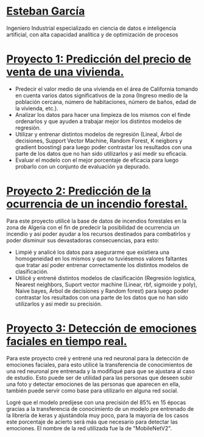 # [Esteban García](https://www.linkedin.com/in/estebanmgr/)

Ingeniero Industrial especializado en ciencia de datos e inteligencia artificial, con alta capacidad analítica y de optimización de procesos

# [Proyecto 1: Predicción del precio de venta de una vivienda.](https://github.com/estebanmgr/California_Housing_Price)
*	Predecir el valor medio de una vivienda en el área de California tomando en cuenta varios datos significativos de la zona (Ingreso medio de la población cercana, número de habitaciones, número de baños, edad de la vivienda, etc.).
* Analizar los datos para hacer una limpieza de los mismos con el finde ordenarlos y que ayuden a trabajar mejor los distintos modelos de regresión.
* Utilizar y entrenar distintos modelos de regresión (Lineal, Árbol de decisiones, Support Vector Machine, Random Forest, K neigbors y gradient boosting) para luego poder contrastar los resultados con una parte de los datos que no han sido utilizarlos y así medir su eficacia.
* Evaluar el modelo con el mejor porcentaje de eficacia para luego probarlo con un conjunto de evaluación ya depurado.

# [Proyecto 2: Predicción de la ocurrencia de un incendio forestal.](https://github.com/estebanmgr/Incendios_Forestales)
Para este proyecto utilicé la base de datos de incendios forestales en la zona de Algeria con el fin de predecir la posibilidad de ocurrencia un incendio y así poder ayudar a los recursos destinados para combatirlos y poder disminuir sus devastadoras consecuencias, para esto:
* Limpié y analicé los datos para asegurarme que existiera una homogeneidad en los mismos y que no tuviésemos valores faltantes que tratar así poder entrenar correctamente los distintos modelos de clasificación.
* Utilicé y entrené distintos modelos de clasificación (Regresión logística, Nearest neighbors, Suport vector machine (Linear, rbf, sigmoide y poly), Naive bayes, Árbol de decisiones y Random forest) para luego poder contrastar los resultados con una parte de los datos que no han sido utilizarlos y así medir su precisión.

# [Proyecto 3: Detección de emociones faciales en tiempo real.](https://github.com/estebanmgr/Deteccion_de_emociones_faciales)
Para este proyecto creé y entrené una red neuronal para la detección de emociones faciales, para esto utilicé la transferencia de conocimientos de una red neuronal pre entrenada y la modifiqué para que se ajustara al caso de estudio. Esto puede ser de utilidad para las personas que deseen subir una foto y detectar emociones de las personas que aparecen en ella, también puede servir como base para utilizarlo en alguna red social.

Logré que el modelo predijese con una precisión del 85% en 15 épocas gracias a la transferencia de conocimiento de un modelo pre entrenado de la librería de keras y ajustándola muy poco, para la mayoría de los casos este porcentaje de acierto será más que necesario para detectar las emociones. El nombre de la red utilizada fue la de "MobileNetV2".
